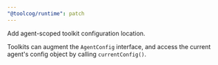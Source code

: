 ```yaml
---
"@toolcog/runtime": patch
---
```


Add agent-scoped toolkit configuration location.

Toolkits can augment the `AgentConfig` interface, and access
the current agent's config object by calling `currentConfig()`.
